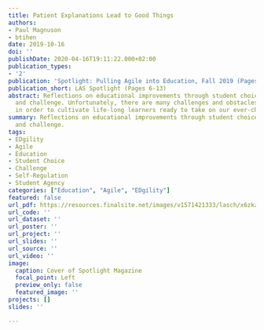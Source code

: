 ```yaml
---
title: Patient Explanations Lead to Good Things
authors:
- Paul Magnuson
- btihen
date: 2019-10-16
doi: ''
publishDate: 2020-04-16T19:11:22.000+02:00
publication_types:
- '2'
publication: 'Spotlight: Pulling Agile into Education, Fall 2019 (Pages 6-13)'
publication_short: LAS Spotlight (Pages 6-13)
abstract: Reflections on educational improvements through student choice, self-regulation
  and challenge. Unfortunately, there are many challenges and obstacles to overcome
  in order to cultivate life-long learners ready to take on our ever-changing world.
summary: Reflections on educational improvements through student choice, self-regulation,
  and challenge.
tags:
- EDgility
- Agile
- Education
- Student Choice
- Challenge
- Self-Regulation
- Student Agency
categories: ["Education", "Agile", "EDgility"]
featured: false
url_pdf: https://resources.finalsite.net/images/v1571421333/lasch/x6zkzvqfmlcpc7rxnljy/Spotlight_Magazine_2019_DIGITAL.pdf
url_code: ''
url_dataset: ''
url_poster: ''
url_project: ''
url_slides: ''
url_source: ''
url_video: ''
image:
  caption: Cover of Spotlight Magazine
  focal_point: Left
  preview_only: false
  featured_image: ''
projects: []
slides: ''

---
```

